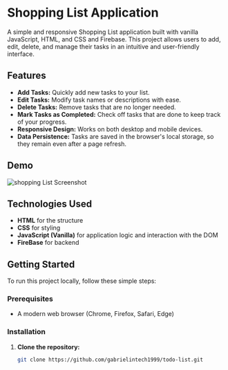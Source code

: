 # Shopping List Application

A simple and responsive Shopping List application built with vanilla JavaScript, HTML, and CSS and Firebase. This project allows users to add, edit, delete, and manage their tasks in an intuitive and user-friendly interface.

## Features

- **Add Tasks:** Quickly add new tasks to your list.
- **Edit Tasks:** Modify task names or descriptions with ease.
- **Delete Tasks:** Remove tasks that are no longer needed.
- **Mark Tasks as Completed:** Check off tasks that are done to keep track of your progress.
- **Responsive Design:** Works on both desktop and mobile devices.
- **Data Persistence:** Tasks are saved in the browser's local storage, so they remain even after a page refresh.

## Demo

![shopping List Screenshot](path/to/your/soon.png)

## Technologies Used

- **HTML** for the structure
- **CSS** for styling
- **JavaScript (Vanilla)** for application logic and interaction with the DOM
- **FireBase** for backend

## Getting Started

To run this project locally, follow these simple steps:

### Prerequisites

- A modern web browser (Chrome, Firefox, Safari, Edge)

### Installation

1. **Clone the repository:**

   ```bash
   git clone https://github.com/gabrielintech1999/todo-list.git
